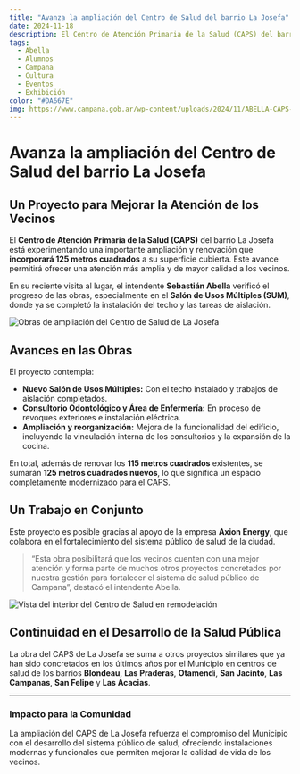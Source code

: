 ```yaml
---
title: "Avanza la ampliación del Centro de Salud del barrio La Josefa"
date: 2024-11-18
description: El Centro de Atención Primaria de la Salud (CAPS) del barrio La Josefa está experimentando una importante ampliación y renovación que incorporará 125 metros cuadrados a su superficie cubierta. Este avance permitirá ofrecer una atención más amplia y de mayor calidad a los vecinos.
tags:
  - Abella
  - Alumnos
  - Campana
  - Cultura
  - Eventos
  - Exhibición
color: "#DA667E"
img: https://www.campana.gob.ar/wp-content/uploads/2024/11/ABELLA-CAPS-LA-JOSEFA-1-scaled.jpg
---
```


# Avanza la ampliación del Centro de Salud del barrio La Josefa

## Un Proyecto para Mejorar la Atención de los Vecinos

El **Centro de Atención Primaria de la Salud (CAPS)** del barrio La Josefa está experimentando una importante ampliación y renovación que **incorporará 125 metros cuadrados** a su superficie cubierta. Este avance permitirá ofrecer una atención más amplia y de mayor calidad a los vecinos.

En su reciente visita al lugar, el intendente **Sebastián Abella** verificó el progreso de las obras, especialmente en el **Salón de Usos Múltiples (SUM)**, donde ya se completó la instalación del techo y las tareas de aislación.

![Obras de ampliación del Centro de Salud de La Josefa](https://www.campana.gob.ar/wp-content/uploads/2024/11/ABELLA-CAPS-LA-JOSEFA-1-scaled.jpg)

## Avances en las Obras

El proyecto contempla:

- **Nuevo Salón de Usos Múltiples:** Con el techo instalado y trabajos de aislación completados.
- **Consultorio Odontológico y Área de Enfermería:** En proceso de revoques exteriores e instalación eléctrica.
- **Ampliación y reorganización:** Mejora de la funcionalidad del edificio, incluyendo la vinculación interna de los consultorios y la expansión de la cocina.

En total, además de renovar los **115 metros cuadrados** existentes, se sumarán **125 metros cuadrados nuevos**, lo que significa un espacio completamente modernizado para el CAPS.

## Un Trabajo en Conjunto

Este proyecto es posible gracias al apoyo de la empresa **Axion Energy**, que colabora en el fortalecimiento del sistema público de salud de la ciudad.

> “Esta obra posibilitará que los vecinos cuenten con una mejor atención y forma parte de muchos otros proyectos concretados por nuestra gestión para fortalecer el sistema de salud público de Campana”, destacó el intendente Abella.

![Vista del interior del Centro de Salud en remodelación](https://www.campana.gob.ar/wp-content/uploads/2024/11/ABELLA-CAPS-LA-JOSEFA-3-768x512.jpg)

## Continuidad en el Desarrollo de la Salud Pública

La obra del CAPS de La Josefa se suma a otros proyectos similares que ya han sido concretados en los últimos años por el Municipio en centros de salud de los barrios **Blondeau**, **Las Praderas**, **Otamendi**, **San Jacinto**, **Las Campanas**, **San Felipe** y **Las Acacias**.

---

### Impacto para la Comunidad

La ampliación del CAPS de La Josefa refuerza el compromiso del Municipio con el desarrollo del sistema público de salud, ofreciendo instalaciones modernas y funcionales que permiten mejorar la calidad de vida de los vecinos.
